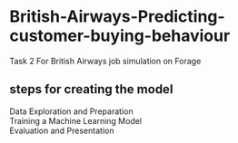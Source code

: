 # British-Airways-Predicting-customer-buying-behaviour <br>
Task 2 For British Airways job simulation on Forage
## steps for creating the model <br>
Data Exploration and Preparation <br>
Training a Machine Learning Model<br>
Evaluation and Presentation<br>
